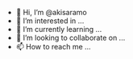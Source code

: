 - 👋 Hi, I’m @akisaramo
- 👀 I’m interested in ...
- 🌱 I’m currently learning ...
- 💞️ I’m looking to collaborate on ...
- 📫 How to reach me ...

<!---
akisaramo/akisaramo is a ✨ special ✨ repository because its `README.md` (this file) appears on your GitHub profile.
You can click the Preview link to take a look at your changes.
--->
